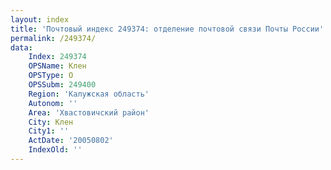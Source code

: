 ```yaml
---
layout: index
title: 'Почтовый индекс 249374: отделение почтовой связи Почты России'
permalink: /249374/
data:
    Index: 249374
    OPSName: Клен
    OPSType: О
    OPSSubm: 249400
    Region: 'Калужская область'
    Autonom: ''
    Area: 'Хвастовичский район'
    City: Клен
    City1: ''
    ActDate: '20050802'
    IndexOld: ''
---
```

